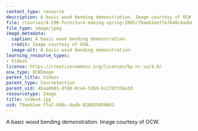 ```yaml
---
content_type: resource
description: A basic wood bending demonstration. Image courtesy of OCW.
file: /courses/4-296-furniture-making-spring-2005/79aeb1eeffa7648c4adb828855859041_video4.jpg
file_type: image/jpeg
image_metadata:
  caption: A basic wood bending demonstration.
  credit: Image courtesy of OCW.
  image-alt: A basic wood bending demonstration.
learning_resource_types:
- Videos
license: https://creativecommons.org/licenses/by-nc-sa/4.0/
ocw_type: OCWImage
parent_title: Videos
parent_type: CourseSection
parent_uid: 4baa8b61-df88-0ca4-53b9-bc27df35be3d
resourcetype: Image
title: video4.jpg
uid: 79aeb1ee-ffa7-648c-4adb-828855859041
---
```

A basic wood bending demonstration. Image courtesy of OCW.